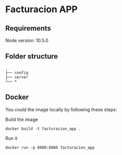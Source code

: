 # Facturacion APP

## Requirements
Node version: 10.5.0

## Folder structure

```
.
├── config
├── server
└── *
```

## Docker
You could the image locally by following these steps:

Build the image

    docker build -t facturacion_app .
  
Run it

    docker run -p 8080:8080 facturacion_app
